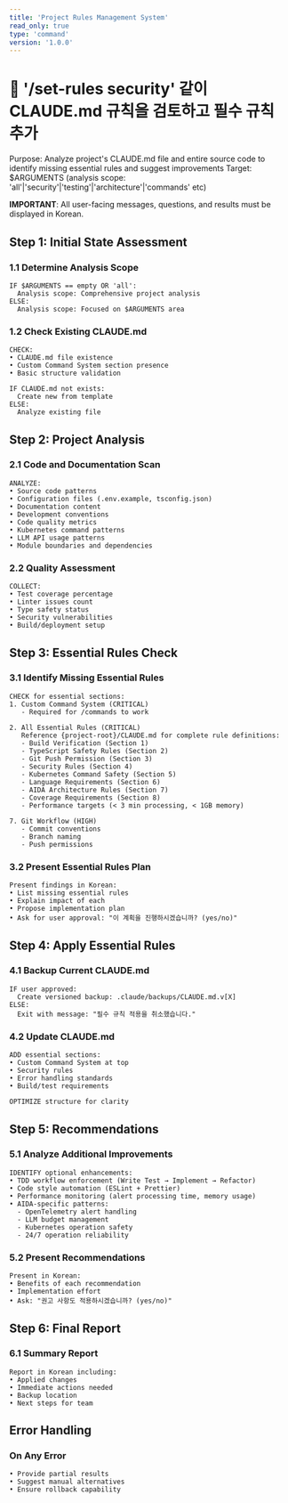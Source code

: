```yaml
---
title: 'Project Rules Management System'
read_only: true
type: 'command'
version: '1.0.0'
---
```


# 📏 '/set-rules security' 같이 CLAUDE.md 규칙을 검토하고 필수 규칙 추가

Purpose: Analyze project's CLAUDE.md file and entire source code to identify missing essential rules and suggest improvements
Target: $ARGUMENTS (analysis scope: 'all'|'security'|'testing'|'architecture'|'commands' etc)

**IMPORTANT**: All user-facing messages, questions, and results must be displayed in Korean.

## Step 1: Initial State Assessment

### 1.1 Determine Analysis Scope
```
IF $ARGUMENTS == empty OR 'all':
  Analysis scope: Comprehensive project analysis
ELSE:
  Analysis scope: Focused on $ARGUMENTS area
```

### 1.2 Check Existing CLAUDE.md
```
CHECK:
• CLAUDE.md file existence
• Custom Command System section presence
• Basic structure validation

IF CLAUDE.md not exists:
  Create new from template
ELSE:
  Analyze existing file
```

## Step 2: Project Analysis

### 2.1 Code and Documentation Scan
```
ANALYZE:
• Source code patterns
• Configuration files (.env.example, tsconfig.json)
• Documentation content
• Development conventions
• Code quality metrics
• Kubernetes command patterns
• LLM API usage patterns
• Module boundaries and dependencies
```

### 2.2 Quality Assessment
```
COLLECT:
• Test coverage percentage
• Linter issues count
• Type safety status
• Security vulnerabilities
• Build/deployment setup
```

## Step 3: Essential Rules Check

### 3.1 Identify Missing Essential Rules
```
CHECK for essential sections:
1. Custom Command System (CRITICAL)
   - Required for /commands to work
   
2. All Essential Rules (CRITICAL)
   Reference {project-root}/CLAUDE.md for complete rule definitions:
   - Build Verification (Section 1)
   - TypeScript Safety Rules (Section 2)
   - Git Push Permission (Section 3)
   - Security Rules (Section 4)
   - Kubernetes Command Safety (Section 5)
   - Language Requirements (Section 6)
   - AIDA Architecture Rules (Section 7)
   - Coverage Requirements (Section 8)
   - Performance targets (< 3 min processing, < 1GB memory)
   
7. Git Workflow (HIGH)
   - Commit conventions
   - Branch naming
   - Push permissions
```

### 3.2 Present Essential Rules Plan
```
Present findings in Korean:
• List missing essential rules
• Explain impact of each
• Propose implementation plan
• Ask for user approval: "이 계획을 진행하시겠습니까? (yes/no)"
```

## Step 4: Apply Essential Rules

### 4.1 Backup Current CLAUDE.md
```
IF user approved:
  Create versioned backup: .claude/backups/CLAUDE.md.v[X]
ELSE:
  Exit with message: "필수 규칙 적용을 취소했습니다."
```

### 4.2 Update CLAUDE.md
```
ADD essential sections:
• Custom Command System at top
• Security rules
• Error handling standards
• Build/test requirements

OPTIMIZE structure for clarity
```

## Step 5: Recommendations

### 5.1 Analyze Additional Improvements
```
IDENTIFY optional enhancements:
• TDD workflow enforcement (Write Test → Implement → Refactor)
• Code style automation (ESLint + Prettier)
• Performance monitoring (alert processing time, memory usage)
• AIDA-specific patterns:
  - OpenTelemetry alert handling
  - LLM budget management
  - Kubernetes operation safety
  - 24/7 operation reliability
```

### 5.2 Present Recommendations
```
Present in Korean:
• Benefits of each recommendation
• Implementation effort
• Ask: "권고 사항도 적용하시겠습니까? (yes/no)"
```

## Step 6: Final Report

### 6.1 Summary Report
```
Report in Korean including:
• Applied changes
• Immediate actions needed
• Backup location
• Next steps for team
```

## Error Handling

### On Any Error
```
• Provide partial results
• Suggest manual alternatives
• Ensure rollback capability
```